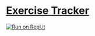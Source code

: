 # [Exercise Tracker](https://www.freecodecamp.org/learn/apis-and-microservices/apis-and-microservices-projects/exercise-tracker)
[![Run on Repl.it](https://repl.it/badge/github/XL19860214/boilerplate-project-exercisetracker)](https://repl.it/github/XL19860214/boilerplate-project-exercisetracker)
